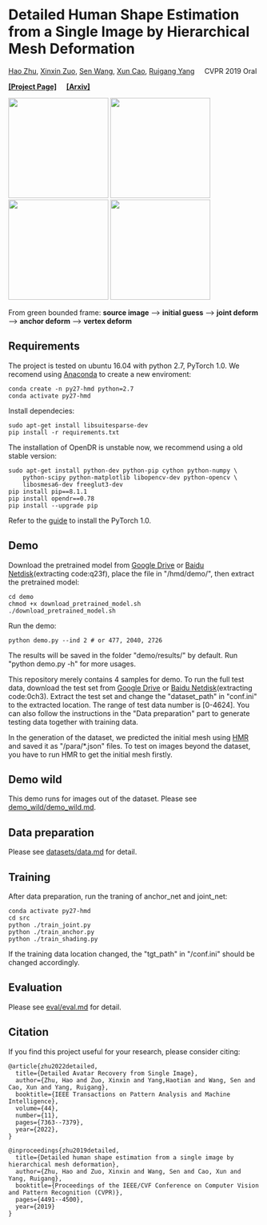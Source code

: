 # Detailed Human Shape Estimation from a Single Image by Hierarchical Mesh Deformation

[Hao Zhu](https://zhuhao-nju.github.io/), [Xinxin Zuo](https://sites.google.com/site/xinxinzuohome/), [Sen Wang](https://sites.google.com/site/senwang1312home/), [Xun Cao](https://cite.nju.edu.cn/People/Faculty/20190621/i5054.html), [Ruigang Yang](https://orcid.org/0000-0001-5296-6307) &nbsp; &nbsp; CVPR 2019 Oral

**[[Project Page]](http://cite.nju.edu.cn/Researches/3DCaptureandReconstruction/20190621/i5141.html)** &nbsp; &nbsp; **[[Arxiv]](https://arxiv.org/abs/1904.10506)**

<img src="https://github.com/zhuhao-nju/hmd/blob/master/demo/results/2726.gif" width="200"> <img src="https://github.com/zhuhao-nju/hmd/blob/master/demo/results/0002.gif" width="200"> <img src="https://github.com/zhuhao-nju/hmd/blob/master/demo/results/0477.gif" width="200"> <img src="https://github.com/zhuhao-nju/hmd/blob/master/demo/results/2040.gif" width="200">

From green bounded frame:
**source image** --> **initial guess** --> **joint deform** -->  **anchor deform** --> **vertex deform**

## Requirements
The project is tested on ubuntu 16.04 with python 2.7, PyTorch 1.0.  We recomend using [Anaconda](https://www.anaconda.com/download/#linux) to create a new enviroment:
```
conda create -n py27-hmd python=2.7
conda activate py27-hmd
```

Install dependecies:
```
sudo apt-get install libsuitesparse-dev
pip install -r requirements.txt
```

The installation of OpenDR is unstable now, we recommend using a old stable version:
```
sudo apt-get install python-dev python-pip cython python-numpy \
    python-scipy python-matplotlib libopencv-dev python-opencv \
    libosmesa6-dev freeglut3-dev
pip install pip==8.1.1
pip install opendr==0.78
pip install --upgrade pip
```

Refer to the [guide](https://pytorch.org/get-started/locally/) to install the PyTorch 1.0.

## Demo
Download the pretrained model from [Google Drive](https://drive.google.com/file/d/1LaQBoJPvrqAkF2AGzeV97lmMu9OhsGAS/view?usp=sharing) or [Baidu Netdisk](https://pan.baidu.com/s/11NpU9NAiO6KOHveWo6tRAg)(extracting code:q23f), place the file in "/hmd/demo/", then extract the pretrained model:
```
cd demo
chmod +x download_pretrained_model.sh
./download_pretrained_model.sh
```
Run the demo:
```
python demo.py --ind 2 # or 477, 2040, 2726
```
The results will be saved in the folder "demo/results/" by default.  Run "python demo.py -h" for more usages.

This repository merely contains 4 samples for demo. To run the full test data, download the test set from [Google Drive](https://drive.google.com/open?id=1ifcvLFJb1t9uS9bz0CxqhaYUfXvQNHC4) or [Baidu Netdisk](https://pan.baidu.com/s/1OVfM4ETgkFiUgmGpp0Cb4A)(extracting code:0ch3).  Extract the test set and change the "dataset_path" in "conf.ini" to the extracted location.  The range of test data number is [0-4624].  You can also follow the instructions in the "Data preparation" part to generate testing data together with training data.

In the generation of the dataset, we predicted the initial mesh using [HMR](https://github.com/akanazawa/hmr) and saved it as "/para/\*.json" files.  To test on images beyond the dataset, you have to run HMR to get the initial mesh firstly.

## Demo wild
This demo runs for images out of the dataset.  Please see [demo_wild/demo_wild.md](/demo_wild/demo_wild.md).

## Data preparation
Please see [datasets/data.md](/datasets/data.md) for detail.

## Training
After data preparation, run the traning of anchor_net and joint_net:
```
conda activate py27-hmd
cd src
python ./train_joint.py
python ./train_anchor.py
python ./train_shading.py
```
If the training data location changed, the "tgt_path" in "/conf.ini" should be changed accordingly.

## Evaluation
Please see [eval/eval.md](/eval/eval.md) for detail.

## Citation
If you find this project useful for your research, please consider citing:
```
@article{zhu2022detailed,
  title={Detailed Avatar Recovery from Single Image},
  author={Zhu, Hao and Zuo, Xinxin and Yang,Haotian and Wang, Sen and Cao, Xun and Yang, Ruigang},
  booktitle={IEEE Transactions on Pattern Analysis and Machine Intelligence},
  volume={44},
  number={11},
  pages={7363--7379},
  year={2022},
}
```

```
@inproceedings{zhu2019detailed,
  title={Detailed human shape estimation from a single image by hierarchical mesh deformation},
  author={Zhu, Hao and Zuo, Xinxin and Wang, Sen and Cao, Xun and Yang, Ruigang},
  booktitle={Proceedings of the IEEE/CVF Conference on Computer Vision and Pattern Recognition (CVPR)},
  pages={4491--4500},
  year={2019}
}
```

